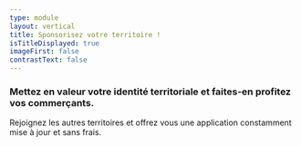 ```yaml
---
type: module
layout: vertical
title: Sponsorisez votre territoire !
isTitleDisplayed: true
imageFirst: false
contrastText: false
---
```

### Mettez en valeur votre identité territoriale et faites-en profitez vos commerçants.

Rejoignez les autres territoires et offrez vous une application constamment mise à jour et sans frais.
